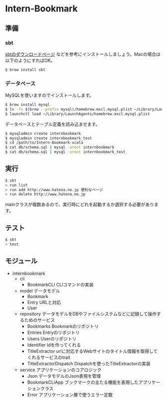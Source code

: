 # Intern-Bookmark

## 準備

### sbt
[sbtのダウンロードページ](http://www.scala-sbt.org/download.html) などを参考にインストールしましょう。Macの場合は以下のようにすればOK。

```sh
$ brew install sbt
```

### データベース
MySQLを使いますのでインストールします。

```sh
$ brew install mysql
$ ln -fs $(brew --prefix mysql)/homebrew.mxcl.mysql.plist ~/Library/LaunchAgents/
$ launchctl load ~/Library/LaunchAgents/homebrew.mxcl.mysql.plist
```

データベースとテーブル定義を読み込ませます。

```sh
$ mysqladmin create internbookmark
$ mysqladmin create internbookmark_test
$ cd /path/to/Intern-Bookmark-scala
$ cat db/schema.sql | mysql -uroot internbookmark
$ cat db/schema.sql | mysql -uroot internbookmark_test
```

## 実行

```sh
$ sbt
> run list
> run add http://www.hatena.ne.jp 便利なページ
> run delete http://www.hatena.ne.jp
```

mainクラスが複数あるので、実行時にどれを起動するか選択する必要があります。

## テスト

```sh
$ sbt
> test
```

## モジュール

- internbookmark
  - cli
    - BookmarkCLI CLIコマンドの実装
  - model データモデル
    - Bookmark
    - Entry URLと対応
    - User
  - repository データモデルをDBやファイルシステムなどに記録して操作するためのサービス
    - Bookmarks Bookmarkのリポジトリ
    - Entries Entryのリポジトリ
    - Users Userのリポジトリ
    - Identifier Idを作ってくれる
    - TitleExtractor urlに対応するWebサイトのタイトル情報を取得してくれるサービスのtrait
    - TitleExtractorDispatch Dispatchを使ったTitleExtractorの実装
  - service アプリケーションのコアロジック
    - Json データモデルのJson表現を管理
    - BookmarkCLIApp ブックマークの主たる機能を表現したアプリケーションクラス
    - Error アプリケーション層で使うエラー定数
